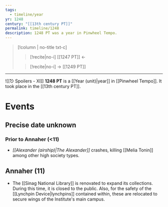 ```yaml
---
tags:
  - timeline/year
yr: 1248
century: "[[13th century PT]]"
permalink: timeline/1248
description: 1248 PT was a year in Pinwheel Tempo.
---
```

>[!column | no-title txt-c]
>>[!recite|no-i] [[1247 PT]] ←
>
>> [!recite|no-i] → [[1249 PT]]
---
![[⎋ Spoilers - XI]]
**1248 PT** is a [[Year (unit)|year]] in [[Pinwheel Tempo]]. It took place in the [[13th century PT]]. 

# Events

## Precise date unknown
### Prior to Annaher (<11)
- *[[Alexander (airship)|The Alexander]]* crashes, killing [[Melia Tonin]] among other high society types.

## Annaher (11)
* The [[Sinag National Library]] is renovated to expand its collections. During this time, it is closed to the public. Also, for the safety of the [[Lynchpin Device|lynchpins]] contained within, these are relocated to secure wings of the Institute's main campus.
